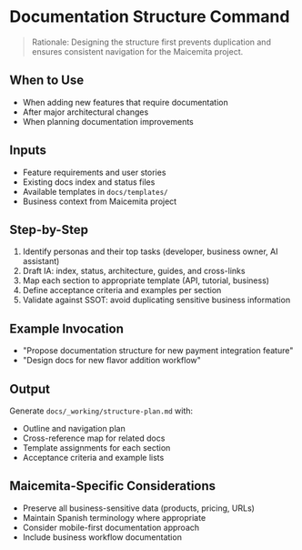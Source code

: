 # Documentation Structure Command

> Rationale: Designing the structure first prevents duplication and ensures consistent navigation for the Maicemita project.

## When to Use
- When adding new features that require documentation
- After major architectural changes
- When planning documentation improvements

## Inputs
- Feature requirements and user stories
- Existing docs index and status files
- Available templates in `docs/templates/`
- Business context from Maicemita project

## Step-by-Step
1. Identify personas and their top tasks (developer, business owner, AI assistant)
2. Draft IA: index, status, architecture, guides, and cross-links
3. Map each section to appropriate template (API, tutorial, business)
4. Define acceptance criteria and examples per section
5. Validate against SSOT: avoid duplicating sensitive business information

## Example Invocation
- "Propose documentation structure for new payment integration feature"
- "Design docs for new flavor addition workflow"

## Output
Generate `docs/_working/structure-plan.md` with:
- Outline and navigation plan
- Cross-reference map for related docs
- Template assignments for each section
- Acceptance criteria and example lists

## Maicemita-Specific Considerations
- Preserve all business-sensitive data (products, pricing, URLs)
- Maintain Spanish terminology where appropriate
- Consider mobile-first documentation approach
- Include business workflow documentation